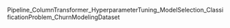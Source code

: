 Pipeline_ColumnTransformer_HyperparameterTuning_ModelSelection_ClassificationProblem_ChurnModelingDataset
